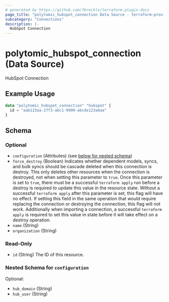 ```yaml
---
# generated by https://github.com/fbreckle/terraform-plugin-docs
page_title: "polytomic_hubspot_connection Data Source - terraform-provider-polytomic"
subcategory: "Connections"
description: |-
  HubSpot Connection
---
```


# polytomic_hubspot_connection (Data Source)

HubSpot Connection

## Example Usage

```terraform
data "polytomic_hubspot_connection" "hubspot" {
  id = "aab123aa-27f3-abc1-9999-abcde123a4aa"
}
```

<!-- schema generated by tfplugindocs -->
## Schema

### Optional

- `configuration` (Attributes) (see [below for nested schema](#nestedatt--configuration))
- `force_destroy` (Boolean) Indicates whether dependent models, syncs, and bulk syncs should be cascade deleted when this connection is destroy. This only deletes other resources when the connection is destroyed, not when setting this parameter to `true`. Once this parameter is set to `true`, there must be a successful `terraform apply` run before a destroy is required to update this value in the resource state. Without a successful `terraform apply` after this parameter is set, this flag will have no effect. If setting this field in the same operation that would require replacing the connection or destroying the connection, this flag will not work. Additionally when importing a connection, a successful `terraform apply` is required to set this value in state before it will take effect on a destroy operation.
- `name` (String)
- `organization` (String)

### Read-Only

- `id` (String) The ID of this resource.

<a id="nestedatt--configuration"></a>
### Nested Schema for `configuration`

Optional:

- `hub_domain` (String)
- `hub_user` (String)


